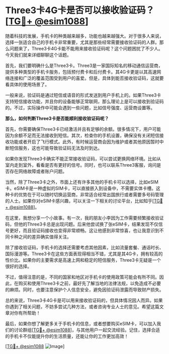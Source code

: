 # Three3卡4G卡是否可以接收验证码？[[TG💪+ @esim1088](https://t.me/s/esim1088)]

随着科技的发展，手机卡的种类越来越多，功能也越来越强大。对于很多人来说，选择一张适合自己的手机卡非常重要，尤其是那些经常需要接收验证码的人群。那么问题来了，Three3卡4G卡能不能用来接收验证码呢？这个问题困扰了不少人。今天我们就来详细聊聊这个话题。

首先，我们要明确什么是Three3卡。Three3是一家国际知名的移动通信运营商，提供多种类型的手机卡服务，包括预付费卡和后付费卡。其4G卡更是以其高速网络连接和广泛的覆盖范围受到用户的喜爱。但是，具体到能否接收验证码，这就要看具体的使用场景了。

一般来说，验证码是通过短信或语音的形式发送到用户手机上的。如果Three3卡支持短信接收功能，并且你的设备能够正常联网，那么理论上是可以接收到验证码的。不过，实际操作中可能会遇到一些问题，比如信号强度、运营商设置等。

**那么，如何判断Three3卡是否能顺利接收验证码呢？**

首先，你需要确保Three3卡已经激活并且有足够的余额。很多情况下，用户可能因为余额不足而无法接收到短信。其次，检查你的手机设置，确保没有关闭短信接收功能或者开启了飞行模式。此外，有时候运营商会因为维护或者其他原因暂时中断短信服务，这也可能导致验证码无法及时到达。

如果你发现Three3卡确实不能正常接收验证码，可以尝试更换网络环境。比如从室内走到室外，看看是否有更好的信号。同时，也可以联系Three3客服，询问是否存在网络故障或者账户问题。

当然，除了Three3卡之外，市面上还有许多其他的手机卡可以选择，比如eSIM卡。eSIM卡是一种虚拟的SIM卡，可以直接嵌入到设备中，不需要实体卡槽。这种卡的优势在于可以随时切换运营商，非常适合经常出国旅行或者需要多号码管理的人士。如果你对eSIM卡感兴趣，可以关注一下相关的讨论平台，比如知乎[[TG💪+ @esim1088](https://t.me/s/esim1088)]。

在这里，我想分享一个小故事。有一次，我的朋友小李因为工作需要频繁接收验证码，但他的Three3卡总是出现问题。后来他尝试换了张eSIM卡，结果发现不仅信号更好，而且验证码接收也变得非常顺畅。这让他感到非常惊喜，也让我意识到不同卡种之间的差异确实值得关注。

除了接收验证码，手机卡的选择还需要考虑其他因素，比如流量套餐、通话时长、国际漫游等。Three3卡在这些方面表现得相当不错，尤其是其4G卡，拥有较高的性价比。如果你的主要需求是高速上网和稳定的短信服务，Three3卡无疑是一个很好的选择。

不过，值得注意的是，不同的国家和地区对手机卡的使用政策可能会有所不同。因此，在购买和使用Three3卡之前，最好先了解当地的法律法规，以免造成不必要的麻烦。同时，也要注意保护个人信息安全，避免因验证码泄露而导致财产损失。

总的来说，Three3卡4G卡是可以用来接收验证码的，但具体情况因人而异。如果你遇到了相关问题，不妨多尝试几种方法，或者咨询专业人士的意见。希望这篇文章对你有所帮助！

最后，如果你想了解更多关于手机卡的信息，或者想要购买eSIM卡，可以加入我们的讨论群组[[TG💪+ @esim1088](https://t.me/s/esim1088)]，与其他用户一起交流经验。记住，选择合适的手机卡不仅能提升你的生活质量，还能让你的工作更加高效！

[[TG💪+ @esim1088](https://t.me/s/esim1088) ![Image](https://i.postimg.cc/4NQfJmqS/Snipaste-2025-05-13-00-14-12.png)]